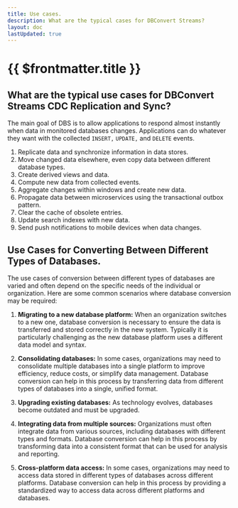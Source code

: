 ```yaml
---
title: Use cases.
description: What are the typical cases for DBConvert Streams?
layout: doc
lastUpdated: true
---
```


# {{ $frontmatter.title }}

## What are the typical use cases for DBConvert Streams CDC Replication and Sync?

The main goal of DBS is to allow applications to respond almost instantly when data in monitored databases changes. Applications can do whatever they want with the collected `INSERT,` `UPDATE,` and `DELETE` events.

1. Replicate data and synchronize information in data stores.
1. Move changed data elsewhere, even copy data between different database types.
1. Create derived views and data.
1. Compute new data from collected events.
1. Aggregate changes within windows and create new data.
1. Propagate data between microservices using the transactional outbox pattern.
1. Clear the cache of obsolete entries.
1. Update search indexes with new data.
1. Send push notifications to mobile devices when data changes.

## Use Cases for Converting Between Different Types of Databases.
The use cases of conversion between different types of databases are varied and often depend on the specific needs of the individual or organization. Here are some common scenarios where database conversion may be required:

1. **Migrating to a new database platform:** When an organization switches to a new one, database conversion is necessary to ensure the data is transferred and stored correctly in the new system. Typically it is particularly challenging as the new database platform uses a different data model and syntax.

1. **Consolidating databases:** In some cases, organizations may need to consolidate multiple databases into a single platform to improve efficiency, reduce costs, or simplify data management. Database conversion can help in this process by transferring data from different types of databases into a single, unified format.

1. **Upgrading existing databases:** As technology evolves, databases become outdated and must be upgraded. 

1. **Integrating data from multiple sources:** Organizations must often integrate data from various sources, including databases with different types and formats. Database conversion can help in this process by transforming data into a consistent format that can be used for analysis and reporting.

1. **Cross-platform data access:** In some cases, organizations may need to access data stored in different types of databases across different platforms. Database conversion can help in this process by providing a standardized way to access data across different platforms and databases.
